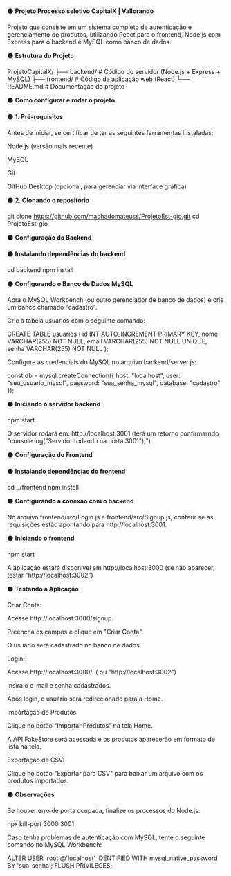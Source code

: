 ⚫ **Projeto Processo seletivo CapitalX | Vallorando**

Projeto que consiste em um sistema completo de autenticação e gerenciamento de produtos, utilizando React para o frontend, Node.js com Express para o backend e MySQL como banco de dados.

⚫ **Estrutura do Projeto**

ProjetoCapitalX/
├── backend/       # Código do servidor (Node.js + Express + MySQL)
├── frontend/      # Código da aplicação web (React)
└── README.md      # Documentação do projeto

⚫ **Como configurar e rodar o projeto.**

⚫​ **1. Pré-requisitos**

Antes de iniciar, se certificar de ter as seguintes ferramentas instaladas:

Node.js (versão mais recente)

MySQL

Git

GitHub Desktop (opcional, para gerenciar via interface gráfica)

⚫​ **2. Clonando o repositório**

git clone https://github.com/machadomateuss/ProjetoEst-gio.git
cd ProjetoEst-gio

⚫​ **Configuração do Backend**

⚫​ **Instalando dependências do backend**

cd backend
npm install

⚫​ **Configurando o Banco de Dados MySQL**

Abra o MySQL Workbench (ou outro gerenciador de banco de dados) e crie um banco chamado "cadastro".

Crie a tabela usuarios com o seguinte comando:

CREATE TABLE usuarios (
    id INT AUTO_INCREMENT PRIMARY KEY,
    nome VARCHAR(255) NOT NULL,
    email VARCHAR(255) NOT NULL UNIQUE,
    senha VARCHAR(255) NOT NULL
);

Configure as credenciais do MySQL no arquivo backend/server.js:

const db = mysql.createConnection({
    host: "localhost",
    user: "seu_usuario_mysql",
    password: "sua_senha_mysql",
    database: "cadastro"
});

⚫​ **Iniciando o servidor backend**

npm start

O servidor rodará em: http://localhost:3001 (terá um retorno confirmarndo "console.log("Servidor rodando na porta 3001");")

⚫ **Configuração do Frontend**

⚫​ **Instalando dependências do frontend**

cd ../frontend
npm install

⚫​ **Configurando a conexão com o backend**

No arquivo frontend/src/Login.js e frontend/src/Signup.js, conferir se as requisições estão apontando para http://localhost:3001.

⚫​ **Iniciando o frontend**

npm start

A aplicação estará disponível em http://localhost:3000 (se não aparecer, testar "http://localhost:3002")

⚫​ **Testando a Aplicação**

Criar Conta:

Acesse http://localhost:3000/signup.

Preencha os campos e clique em "Criar Conta".

O usuário será cadastrado no banco de dados.

Login:

Acesse http://localhost:3000/. ( ou "http://localhost:3002")

Insira o e-mail e senha cadastrados.

Após login, o usuário será redirecionado para a Home.

Importação de Produtos:

Clique no botão "Importar Produtos" na tela Home.

A API FakeStore será acessada e os produtos aparecerão em formato de lista na tela.

Exportação de CSV:

Clique no botão "Exportar para CSV" para baixar um arquivo com os produtos importados.

⚫​ **Observações**

Se houver erro de porta ocupada, finalize os processos do Node.js:

npx kill-port 3000 3001

Caso tenha problemas de autenticação com MySQL, tente o seguinte comando no MySQL Workbench:

ALTER USER 'root'@'localhost' IDENTIFIED WITH mysql_native_password BY 'sua_senha';
FLUSH PRIVILEGES;

